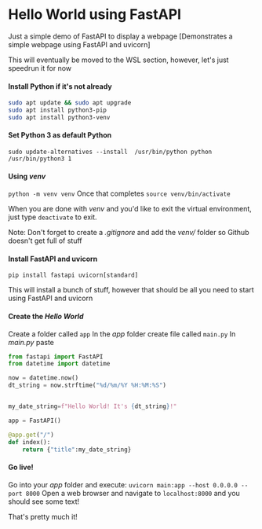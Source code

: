 # Hello World using FastAPI


Just a simple demo of FastAPI to display a webpage [Demonstrates a simple webpage using FastAPI and uvicorn]


This will eventually be moved to the WSL section, however, let's just speedrun it for now

#### Install Python if it's not already
```bash
sudo apt update && sudo apt upgrade
sudo apt install python3-pip
sudo apt install python3-venv

```
#### Set Python 3 as default Python
```sudo update-alternatives --install  /usr/bin/python python /usr/bin/python3 1```

#### Using *venv*

```python -m venv venv``` Once that completes ```source venv/bin/activate```

When you are done with *venv* and you'd like to exit the virtual environment, just type ```deactivate``` to exit. 

Note: Don't forget to create a *.gitignore* and add the *venv/* folder so Github doesn't get full of stuff

#### Install FastAPI and uvicorn

```pip install fastapi uvicorn[standard]```

This will install a bunch of stuff, however that should be all you need to start using FastAPI and uvicorn

#### Create the *Hello World*

Create a folder called ```app```
In the *app* folder create file called ```main.py```
In *main.py* paste

```python
from fastapi import FastAPI
from datetime import datetime

now = datetime.now()
dt_string = now.strftime("%d/%m/%Y %H:%M:%S")


my_date_string=f"Hello World! It's {dt_string}!"

app = FastAPI()

@app.get("/")
def index():
    return {"title":my_date_string}

```

#### Go live!

Go into your *app* folder and execute: ```uvicorn main:app --host 0.0.0.0 --port 8000```
Open a web browser and navigate to ```localhost:8000``` and you should see some text!

That's pretty much it!